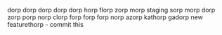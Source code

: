 dorp dorp dorp dorp dorp
horp florp zorp morp
staging sorp morp dorp
zorp porp norp clorp
forp forp forp norp
azorp kathorp gadorp
new featurethorp - commit this